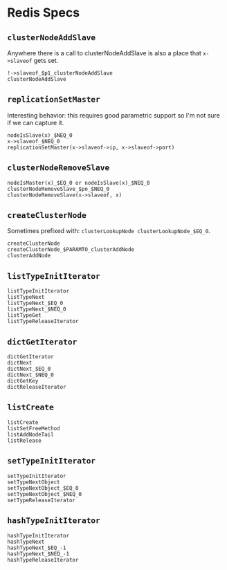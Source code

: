 # Redis Specs

## `clusterNodeAddSlave`

Anywhere there is a call to clusterNodeAddSlave is also 
a place that `x->slaveof` gets set.

```
!->slaveof_$p1_clusterNodeAddSlave
clusterNodeAddSlave
```

## `replicationSetMaster`

Interesting behavior: this requires good parametric support so I'm
not sure if we can capture it.

```
nodeIsSlave(x)_$NEQ_0
x->slaveof_$NEQ_0
replicationSetMaster(x->slaveof->ip, x->slaveof->port)
```

## `clusterNodeRemoveSlave`

```
nodeIsMaster(x)_$EQ_0 or nodeIsSlave(x)_$NEQ_0
clusterNodeRemoveSlave_$po_$NEQ_0
clusterNodeRemoveSlave(x->slaveof, x)
```

## `createClusterNode`

Sometimes prefixed with: `clusterLookupNode clusterLookupNode_$EQ_0`.

```
createClusterNode
createClusterNode_$PARAMTO_clusterAddNode
clusterAddNode
```

## `listTypeInitIterator`

```
listTypeInitIterator
listTypeNext
listTypeNext_$EQ_0
listTypeNext_$NEQ_0
listTypeGet
listTypeReleaseIterator
```

## `dictGetIterator`

```
dictGetIterator
dictNext
dictNext_$EQ_0
dictNext_$NEQ_0
dictGetKey
dictReleaseIterator
```

## `listCreate`

```
listCreate
listSetFreeMethod
listAddNodeTail
listRelease
```

## `setTypeInitIterator`

```
setTypeInitIterator
setTypeNextObject
setTypeNextObject_$EQ_0
setTypeNextObject_$NEQ_0
setTypeReleaseIterator
```

## `hashTypeInitIterator`

```
hashTypeInitIterator
hashTypeNext
hashTypeNext_$EQ_-1
hashTypeNext_$NEQ_-1
hashTypeReleaseIterator
```
